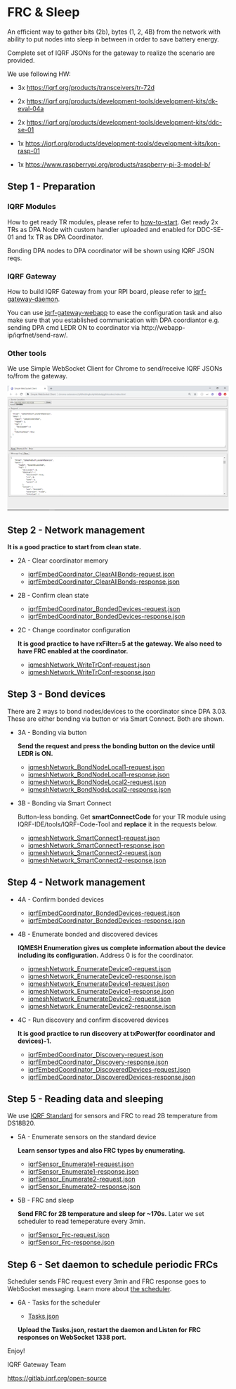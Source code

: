 # FRC & Sleep

An efficient way to gather bits (2b), bytes (1, 2, 4B) from the network with ability to put nodes 
into sleep in between in order to save battery energy.

Complete set of IQRF JSONs for the gateway to realize the scenario are provided. 

We use following HW:

* 3x https://iqrf.org/products/transceivers/tr-72d 
* 2x https://iqrf.org/products/development-tools/development-kits/dk-eval-04a
* 2x https://iqrf.org/products/development-tools/development-kits/ddc-se-01

* 1x https://iqrf.org/products/development-tools/development-kits/kon-rasp-01
* 1x https://www.raspberrypi.org/products/raspberry-pi-3-model-b/

## Step 1 - Preparation

### IQRF Modules 

How to get ready TR modules, please refer to [how-to-start](https://www.iqrf.org/support/how-to-start).
Get ready 2x TRs as DPA Node with custom handler uploaded and enabled for DDC-SE-01 and 1x TR as DPA 
Coordinator. 

Bonding DPA nodes to DPA coordinator will be shown using IQRF JSON reqs.

### IQRF Gateway

How to build IQRF Gateway from your RPI board, please refer to [iqrf-gateway-daemon](https://docs.iqrf.org/iqrf-gateway-daemon/).

You can use [iqrf-gateway-webapp](https://docs.iqrf.org/iqrf-gateway-webapp/) to ease the configuration
task and also make sure that you established communication with DPA coordiantor e.g. sending DPA cmd LEDR 
ON to coordinator via http://webapp-ip/iqrfnet/send-raw/. 

### Other tools

We use Simple WebSocket Client for Chrome to send/receive IQRF JSONs to/from the gateway.

![Client](../tools/enumerate-device.png)

## Step 2 - Network management

**It is a good practice to start from clean state.**

* 2A - Clear coordinator memory

  * [iqrfEmbedCoordinator_ClearAllBonds-request.json](1-network-management/iqrfEmbedCoordinator_ClearAllBonds-request.json)
  * [iqrfEmbedCoordinator_ClearAllBonds-response.json](1-network-management/iqrfEmbedCoordinator_ClearAllBonds-response.json)

* 2B - Confirm clean state

  * [iqrfEmbedCoordinator_BondedDevices-request.json](1-network-management/iqrfEmbedCoordinator_BondedDevices-request.json)
  * [iqrfEmbedCoordinator_BondedDevices-response.json](1-network-management/iqrfEmbedCoordinator_BondedDevices-response.json)

* 2C - Change coordinator configuration

  **It is good practice to have rxFilter=5 at the gateway. We also need to have FRC enabled at the coordinator.**

  * [iqmeshNetwork_WriteTrConf-request.json](1-network-management/iqmeshNetwork_WriteTrConf-request.json)
  * [iqmeshNetwork_WriteTrConf-response.json](1-network-management/iqmeshNetwork_WriteTrConf-response.json) 

## Step 3 - Bond devices

There are 2 ways to bond nodes/devices to the coordinator since DPA 3.03. These are either bonding via button or via Smart
Connect. Both are shown.

* 3A - Bonding via button

  **Send the request and press the bonding button on the device until LEDR is ON.**

  * [iqmeshNetwork_BondNodeLocal1-request.json](2-bonding-devices/iqmeshNetwork_BondNodeLocal1-request.json)
  * [iqmeshNetwork_BondNodeLocal1-response.json](2-bonding-devices/iqmeshNetwork_BondNodeLocal1-response.json)  
  * [iqmeshNetwork_BondNodeLocal2-request.json](2-bonding-devices/iqmeshNetwork_BondNodeLocal2-request.json)
  * [iqmeshNetwork_BondNodeLocal2-response.json](2-bonding-devices/iqmeshNetwork_BondNodeLocal2-response.json)

* 3B - Bonding via Smart Connect

  Button-less bonding. Get **smartConnectCode** for your TR module using IQRF-IDE/tools/IQRF-Code-Tool and 
  **replace** it in the requests below. 

  * [iqmeshNetwork_SmartConnect1-request.json](2-bonding-devices/iqmeshNetwork_SmartConnect1-request.json)
  * [iqmeshNetwork_SmartConnect1-response.json](2-bonding-devices/iqmeshNetwork_SmartConnect1-response.json)
  * [iqmeshNetwork_SmartConnect2-request.json](2-bonding-devices/iqmeshNetwork_SmartConnect2-request.json)
  * [iqmeshNetwork_SmartConnect2-response.json](2-bonding-devices/iqmeshNetwork_SmartConnect2-response.json)

## Step 4 - Network management

* 4A - Confirm bonded devices

  * [iqrfEmbedCoordinator_BondedDevices-request.json](3-network-management/iqrfEmbedCoordinator_BondedDevices-request.json)
  * [iqrfEmbedCoordinator_BondedDevices-response.json](3-network-management/iqrfEmbedCoordinator_BondedDevices-response.json)

* 4B - Enumerate bonded and discovered devices

  **IQMESH Enumeration gives us complete information about the device including its configuration.** 
  Address 0 is for the coordinator.

  * [iqmeshNetwork_EnumerateDevice0-request.json](3-network-management/iqmeshNetwork_EnumerateDevice0-request.json)
  * [iqmeshNetwork_EnumerateDevice0-response.json](3-network-management/iqmeshNetwork_EnumerateDevice0-response.json)
  * [iqmeshNetwork_EnumerateDevice1-request.json](3-network-management/iqmeshNetwork_EnumerateDevice1-request.json)
  * [iqmeshNetwork_EnumerateDevice1-response.json](3-network-management/iqmeshNetwork_EnumerateDevice1-response.json)
  * [iqmeshNetwork_EnumerateDevice2-request.json](3-network-management/iqmeshNetwork_EnumerateDevice2-request.json)
  * [iqmeshNetwork_EnumerateDevice2-response.json](3-network-management/iqmeshNetwork_EnumerateDevice2-response.json)

* 4C - Run discovery and confirm discovered devices

  **It is good practice to run discovery at txPower(for coordinator and devices)-1.**

  * [iqrfEmbedCoordinator_Discovery-request.json](3-network-management/iqrfEmbedCoordinator_Discovery-request.json)
  * [iqrfEmbedCoordinator_Discovery-response.json](3-network-management/iqrfEmbedCoordinator_Discovery-response.json)
  * [iqrfEmbedCoordinator_DiscoveredDevices-request.json](3-network-management/iqrfEmbedCoordinator_DiscoveredDevices-request.json)
  * [iqrfEmbedCoordinator_DiscoveredDevices-response.json](3-network-management/iqrfEmbedCoordinator_DiscoveredDevices-response.json)

## Step 5 - Reading data and sleeping

We use [IQRF Standard](https://www.iqrfalliance.org/techDocs/) for sensors and FRC to read 2B temperature from DS18B20.

* 5A - Enumerate sensors on the standard device

  **Learn sensor types and also FRC types by enumerating.**

  * [iqrfSensor_Enumerate1-request.json](4-reading-data-sleeping/iqrfSensor_Enumerate1-request.json)
  * [iqrfSensor_Enumerate1-response.json](4-reading-data-sleeping/iqrfSensor_Enumerate1-response.json)
  * [iqrfSensor_Enumerate2-request.json](4-reading-data-sleeping/iqrfSensor_Enumerate2-request.json)
  * [iqrfSensor_Enumerate2-response.json](4-reading-data-sleeping/iqrfSensor_Enumerate2-response.json)

* 5B - FRC and sleep

  **Send FRC for 2B temperature and sleep for ~170s.** Later we set scheduler to read temeperature every 3min.  

  * [iqrfSensor_Frc-request.json](4-reading-data-sleeping/iqrfSensor_Frc-request.json)
  * [iqrfSensor_Frc-response.json](4-reading-data-sleeping/iqrfSensor_Frc-response.json)

## Step 6 - Set daemon to schedule periodic FRCs

Scheduler sends FRC request every 3min and FRC response goes to WebSocket messaging. Learn more about 
[the scheduler](https://docs.iqrf.org/iqrf-gateway-daemon/scheduler.html).

* 6A - Tasks for the scheduler

  * [Tasks.json](5-set-daemon-scheduler/Tasks.json)

  **Upload the Tasks.json, restart the daemon and Listen for FRC responses on WebSocket 1338 port.**

Enjoy!

IQRF Gateway Team

https://gitlab.iqrf.org/open-source
